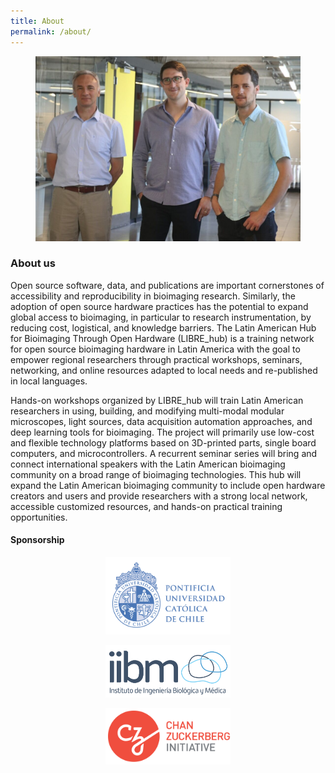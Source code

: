 ```yaml
---
title: About
permalink: /about/
---
```


<figure><center>
  <img width="500" src="/images/people/LIBREHub_PIs.JPG">
</center></figure>

### About us
Open source software, data, and publications are important cornerstones of accessibility and reproducibility in bioimaging research. Similarly, the adoption of open source hardware practices has the potential to expand global access to bioimaging, in particular to research instrumentation, by reducing cost, logistical, and knowledge barriers. The Latin American Hub for Bioimaging Through Open Hardware (LIBRE_hub) is a training network for open source bioimaging hardware in Latin America with the goal to empower regional researchers through practical workshops, seminars, networking, and online resources adapted to local needs and re-published in local languages.

Hands-on workshops organized by LIBRE_hub will train Latin American researchers in using, building, and modifying multi-modal modular microscopes, light sources, data acquisition automation approaches, and deep learning tools for bioimaging. The project will primarily use low-cost and flexible technology platforms based on 3D-printed parts, single board computers, and microcontrollers. A recurrent seminar series will bring and connect international speakers with the Latin American bioimaging community on a broad range of bioimaging technologies. This hub will expand the Latin American bioimaging community to include open hardware creators and users and provide researchers with a strong local network, accessible customized resources, and hands-on practical training opportunities.

#### Sponsorship
<div>
  <p style="text-align:center"><a href="https://www.uc.cl/en"><img width="200" src="/images/logo/logo_UC.png"></a></p>
  <p style="text-align:center"><a href="https://ingenieriabiologicaymedica.uc.cl/en/"><img width="200" src="/images/logo/logo_IIBM.png"></a></p>
  <p style="text-align:center"><a href="https://chanzuckerberg.com/"><img width="200" src="/images/logo/logo_CZI.png"></a></p>
</div>
